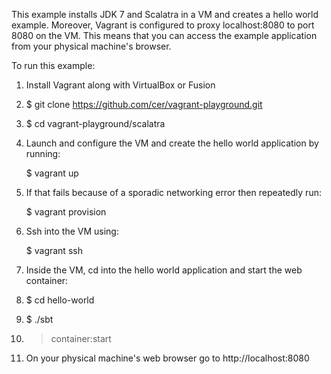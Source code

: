 This example installs JDK 7 and Scalatra in a VM and creates a hello world example. 
Moreover, Vagrant is configured to proxy localhost:8080 to port 8080 on the VM. 
This means that you can access the example application from your physical machine's browser.

To run this example:

1. Install Vagrant along with VirtualBox or Fusion
1. $ git clone https://github.com/cer/vagrant-playground.git
1. $ cd vagrant-playground/scalatra
1. Launch and configure the VM and create the hello world application by running:

    $ vagrant up
1. If that fails because of a sporadic networking error then repeatedly run: 

    $ vagrant provision
1. Ssh into the VM using:

    $ vagrant ssh
1. Inside the VM, cd into the hello world application and start the web container:
 1.   $ cd hello-world
 1.   $ ./sbt
 1.   > container:start
1. On your physical machine's web browser go to http://localhost:8080

 
